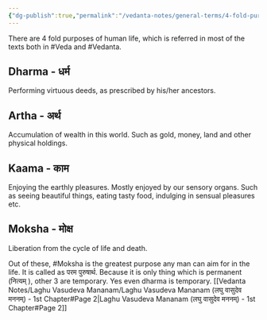```yaml
---
{"dg-publish":true,"permalink":"/vedanta-notes/general-terms/4-fold-purposes-of-man/"}
---
```



There are 4 fold purposes of human life, which is referred in most of the texts both in #Veda and #Vedanta. 

## Dharma - धर्म 
Performing virtuous deeds, as prescribed by his/her ancestors.  

## Artha - अर्थ 
Accumulation of wealth in this world. Such as gold, money, land and other physical holdings. 

## Kaama - काम 
Enjoying the earthly pleasures. Mostly enjoyed by our sensory organs. Such as seeing beautiful things, eating tasty food, indulging in sensual pleasures etc.

## Moksha - मोक्ष 
Liberation from the cycle of life and death. 

Out of these, #Moksha is the greatest purpose any man can aim for in the life. It is called as परम पुरुषार्थ. Because it is only thing which is permanent (नित्यम् ), other 3 are temporary. Yes even dharma is temporary. [[Vedanta Notes/Laghu Vasudeva Mananam/Laghu Vasudeva Mananam (लघु वासुदेव मननम्) - 1st Chapter#Page 2\|Laghu Vasudeva Mananam (लघु वासुदेव मननम्) - 1st Chapter#Page 2]]


